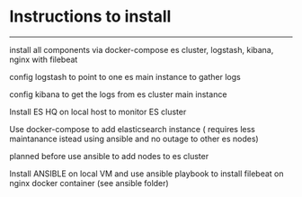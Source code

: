 # Instructions to install 
------------------------------------------------------------------------------------------------------------
install all components via docker-compose es cluster, logstash, kibana, nginx with filebeat

config logstash to point to one es main  instance to gather logs

config kibana to get the logs from es cluster main instance

Install ES HQ on local host to monitor ES cluster

Use docker-compose to add elasticsearch instance ( requires less maintanance istead using ansible and no outage to other es nodes)

 planned before use ansible to add nodes to es cluster

Install ANSIBLE  on local VM and use ansible playbook to install filebeat on nginx docker container (see ansible folder)


